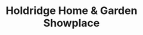 ---
title: "Holdridge Home & Garden Showplace"
url: /ledyard/holdridge-home-and-garden-showplace/
shop: doityourself
---